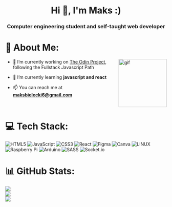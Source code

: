 
<h1 align="center">Hi 👋, I'm Maks :)</h1>
<h3 align="center">Computer engineering student and self-taught web developer</h3>


# 💫 About Me:

<img align="right" alt="gif" width="150" src="https://bluuweb.github.io/desarrollo-web-bluuweb/img/js-gif.gif">

- 🔭 I’m currently working on [The Odin Project](https://www.theodinproject.com/), following the Fullstack Javascript Path

- 🌱 I’m currently learning **javascript and react**

- 📫 You can reach me at **maksbielecki6@gmail.com**


<p align="center">
</p>

<br>

# 💻 Tech Stack:
![HTML5](https://img.shields.io/badge/html5-%23E34F26.svg?style=flat&logo=html5&logoColor=white) ![JavaScript](https://img.shields.io/badge/javascript-%23323330.svg?style=flat&logo=javascript&logoColor=%23F7DF1E) ![CSS3](https://img.shields.io/badge/css3-%231572B6.svg?style=flat&logo=css3&logoColor=white) ![React](https://img.shields.io/badge/react-%2320232a.svg?style=flat&logo=react&logoColor=%2361DAFB) 	![Figma](https://img.shields.io/badge/figma-%23F24E1E.svg?style=flat&logo=figma&logoColor=white) ![Canva](https://img.shields.io/badge/Canva-%2300C4CC.svg?style=flat&logo=Canva&logoColor=white) ![LINUX](https://img.shields.io/badge/Linux-FCC624?style=flat&logo=linux&logoColor=black) ![Raspberry Pi](https://img.shields.io/badge/-RaspberryPi-C51A4A?style=flat&logo=Raspberry-Pi) ![Arduino](https://img.shields.io/badge/-Arduino-00979D?style=flat&logo=Arduino&logoColor=white) ![SASS](https://img.shields.io/badge/SASS-hotpink.svg?style=flat&logo=SASS&logoColor=white) ![Socket.io](https://img.shields.io/badge/Socket.io-black?style=flat&logo=socket.io&badgeColor=010101)

# 📊 GitHub Stats:
![](https://github-readme-stats.vercel.app/api/top-langs/?username=aq4rius&theme=onedark&hide_border=false&include_all_commits=true&count_private=false&layout=compact)<br/>
![](https://github-readme-stats.vercel.app/api?username=aq4rius&theme=onedark&hide_border=false&include_all_commits=true&count_private=false)<br/>
![](https://github-readme-streak-stats.herokuapp.com/?user=aq4rius&theme=onedark&hide_border=false)<br/>
